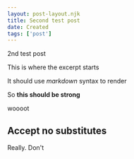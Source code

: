```yaml
---
layout: post-layout.njk
title: Second test post
date: Created
tags: ['post']
---
```


2nd test post

<!-- Excerpt Start -->
This is where the excerpt starts

It should use *markdown* syntax to render

So **this should be strong**

<!-- Excerpt End -->

woooot

## Accept no substitutes

Really. Don't
